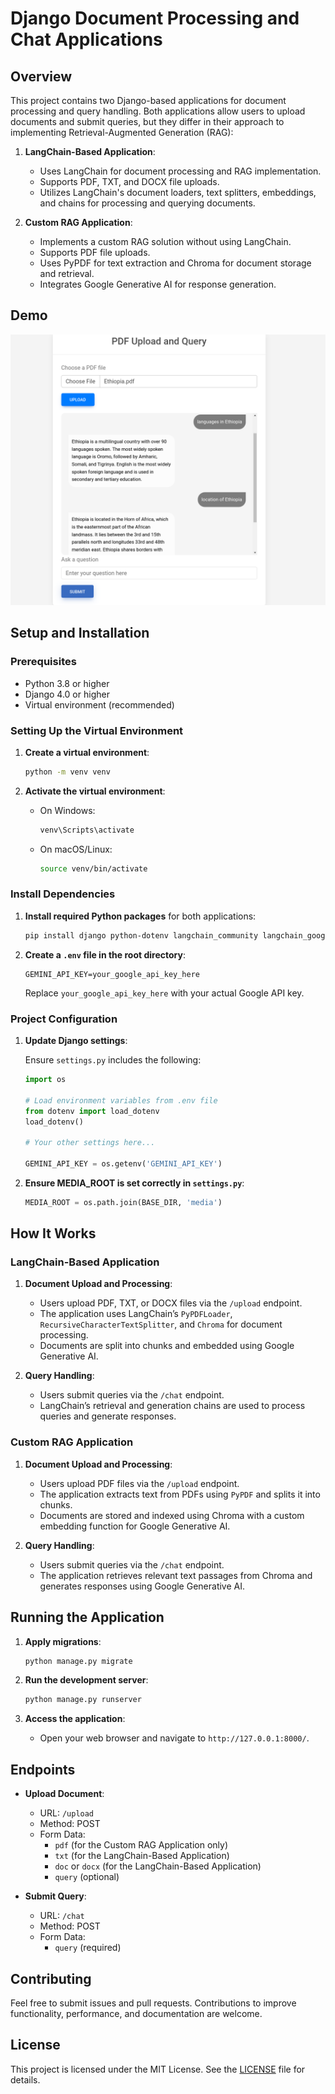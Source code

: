 
# Django Document Processing and Chat Applications

## Overview

This project contains two Django-based applications for document processing and query handling. Both applications allow users to upload documents and submit queries, but they differ in their approach to implementing Retrieval-Augmented Generation (RAG):

1. **LangChain-Based Application**:
   - Uses LangChain for document processing and RAG implementation.
   - Supports PDF, TXT, and DOCX file uploads.
   - Utilizes LangChain's document loaders, text splitters, embeddings, and chains for processing and querying documents.

2. **Custom RAG Application**:
   - Implements a custom RAG solution without using LangChain.
   - Supports PDF file uploads.
   - Uses PyPDF for text extraction and Chroma for document storage and retrieval.
   - Integrates Google Generative AI for response generation.

## Demo


![ Demo](RAG_demo.png)

## Setup and Installation

### Prerequisites

- Python 3.8 or higher
- Django 4.0 or higher
- Virtual environment (recommended)

### Setting Up the Virtual Environment

1. **Create a virtual environment**:

    ```bash
    python -m venv venv
    ```

2. **Activate the virtual environment**:

    - On Windows:

      ```bash
      venv\Scripts\activate
      ```

    - On macOS/Linux:

      ```bash
      source venv/bin/activate
      ```

### Install Dependencies

1. **Install required Python packages** for both applications:

    ```bash
    pip install django python-dotenv langchain_community langchain_google_genai langchain_chroma pypdf chromadb google-generativeai
    ```

2. **Create a `.env` file in the root directory**:

    ```plaintext
    GEMINI_API_KEY=your_google_api_key_here
    ```

    Replace `your_google_api_key_here` with your actual Google API key.

### Project Configuration

1. **Update Django settings**:

   Ensure `settings.py` includes the following:

    ```python
    import os

    # Load environment variables from .env file
    from dotenv import load_dotenv
    load_dotenv()

    # Your other settings here...

    GEMINI_API_KEY = os.getenv('GEMINI_API_KEY')
    ```

2. **Ensure MEDIA_ROOT is set correctly in `settings.py`**:

    ```python
    MEDIA_ROOT = os.path.join(BASE_DIR, 'media')
    ```

## How It Works

### LangChain-Based Application

1. **Document Upload and Processing**:
   - Users upload PDF, TXT, or DOCX files via the `/upload` endpoint.
   - The application uses LangChain’s `PyPDFLoader`, `RecursiveCharacterTextSplitter`, and `Chroma` for document processing.
   - Documents are split into chunks and embedded using Google Generative AI.

2. **Query Handling**:
   - Users submit queries via the `/chat` endpoint.
   - LangChain’s retrieval and generation chains are used to process queries and generate responses.

### Custom RAG Application

1. **Document Upload and Processing**:
   - Users upload PDF files via the `/upload` endpoint.
   - The application extracts text from PDFs using `PyPDF` and splits it into chunks.
   - Documents are stored and indexed using Chroma with a custom embedding function for Google Generative AI.

2. **Query Handling**:
   - Users submit queries via the `/chat` endpoint.
   - The application retrieves relevant text passages from Chroma and generates responses using Google Generative AI.

## Running the Application

1. **Apply migrations**:

    ```bash
    python manage.py migrate
    ```

2. **Run the development server**:

    ```bash
    python manage.py runserver
    ```

3. **Access the application**:

    - Open your web browser and navigate to `http://127.0.0.1:8000/`.

## Endpoints

- **Upload Document**:
  - URL: `/upload`
  - Method: POST
  - Form Data:
    - `pdf` (for the Custom RAG Application only)
    - `txt` (for the LangChain-Based Application)
    - `doc` or `docx` (for the LangChain-Based Application)
    - `query` (optional)

- **Submit Query**:
  - URL: `/chat`
  - Method: POST
  - Form Data:
    - `query` (required)

## Contributing

Feel free to submit issues and pull requests. Contributions to improve functionality, performance, and documentation are welcome.

## License

This project is licensed under the MIT License. See the [LICENSE](LICENSE) file for details.
